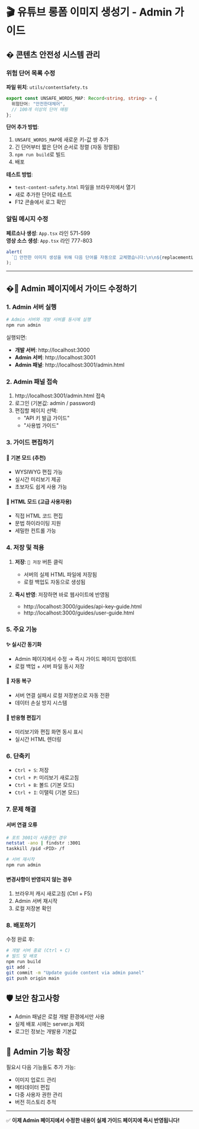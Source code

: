 # 🎬 유튜브 롱폼 이미지 생성기 - Admin 가이드

## �️ 콘텐츠 안전성 시스템 관리

### 위험 단어 목록 수정

**파일 위치**: `utils/contentSafety.ts`

```typescript
export const UNSAFE_WORDS_MAP: Record<string, string> = {
  위험단어: "안전한대체어",
  // 100개 이상의 단어 매핑
};
```

**단어 추가 방법**:

1. `UNSAFE_WORDS_MAP`에 새로운 키-값 쌍 추가
2. 긴 단어부터 짧은 단어 순서로 정렬 (자동 정렬됨)
3. `npm run build`로 빌드
4. 배포

**테스트 방법**:

- `test-content-safety.html` 파일을 브라우저에서 열기
- 새로 추가한 단어로 테스트
- F12 콘솔에서 로그 확인

### 알림 메시지 수정

**페르소나 생성**: `App.tsx` 라인 571-599  
**영상 소스 생성**: `App.tsx` 라인 777-803

```typescript
alert(
  `🔄 안전한 이미지 생성을 위해 다음 단어를 자동으로 교체했습니다:\n\n${replacementList}\n\n이제 안전한 텍스트로 이미지를 생성합니다.`
);
```

---

## �🚀 Admin 페이지에서 가이드 수정하기

### 1. Admin 서버 실행

```bash
# Admin 서버와 개발 서버를 동시에 실행
npm run admin
```

실행되면:

- **개발 서버**: http://localhost:3000
- **Admin 서버**: http://localhost:3001
- **Admin 패널**: http://localhost:3001/admin.html

### 2. Admin 패널 접속

1. http://localhost:3001/admin.html 접속
2. 로그인 (기본값: admin / password)
3. 편집할 페이지 선택:
   - "API 키 발급 가이드"
   - "사용법 가이드"

### 3. 가이드 편집하기

#### 📝 기본 모드 (추천)

- WYSIWYG 편집 가능
- 실시간 미리보기 제공
- 초보자도 쉽게 사용 가능

#### 🔧 HTML 모드 (고급 사용자용)

- 직접 HTML 코드 편집
- 문법 하이라이팅 지원
- 세밀한 컨트롤 가능

### 4. 저장 및 적용

1. **저장**: `💾 저장` 버튼 클릭

   - 서버의 실제 HTML 파일에 저장됨
   - 로컬 백업도 자동으로 생성됨

2. **즉시 반영**: 저장하면 바로 웹사이트에 반영됨
   - http://localhost:3000/guides/api-key-guide.html
   - http://localhost:3000/guides/user-guide.html

### 5. 주요 기능

#### ✨ 실시간 동기화

- Admin 페이지에서 수정 → 즉시 가이드 페이지 업데이트
- 로컬 백업 + 서버 파일 동시 저장

#### 🔄 자동 복구

- 서버 연결 실패시 로컬 저장본으로 자동 전환
- 데이터 손실 방지 시스템

#### 📱 반응형 편집기

- 미리보기와 편집 화면 동시 표시
- 실시간 HTML 렌더링

### 6. 단축키

- `Ctrl + S`: 저장
- `Ctrl + P`: 미리보기 새로고침
- `Ctrl + B`: 볼드 (기본 모드)
- `Ctrl + I`: 이탤릭 (기본 모드)

### 7. 문제 해결

#### 서버 연결 오류

```bash
# 포트 3001이 사용중인 경우
netstat -ano | findstr :3001
taskkill /pid <PID> /f

# 서버 재시작
npm run admin
```

#### 변경사항이 반영되지 않는 경우

1. 브라우저 캐시 새로고침 (Ctrl + F5)
2. Admin 서버 재시작
3. 로컬 저장본 확인

### 8. 배포하기

수정 완료 후:

```bash
# 개발 서버 종료 (Ctrl + C)
# 빌드 및 배포
npm run build
git add .
git commit -m "Update guide content via admin panel"
git push origin main
```

## 🛡️ 보안 참고사항

- Admin 패널은 로컬 개발 환경에서만 사용
- 실제 배포 시에는 server.js 제외
- 로그인 정보는 개발용 기본값

## 🎯 Admin 기능 확장

필요시 다음 기능들도 추가 가능:

- 이미지 업로드 관리
- 메타데이터 편집
- 다중 사용자 권한 관리
- 버전 히스토리 추적

---

✅ **이제 Admin 페이지에서 수정한 내용이 실제 가이드 페이지에 즉시 반영됩니다!**

